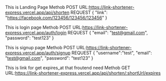 This is Landing Page
Methob POST
URL:https://link-shortener-express.vercel.app/api/shorten
REQUEST
{
  "link": "https://facebook.com/123456/123456/123456"
}

This is login page
Methob POST
URL:https://link-shortener-express.vercel.app/auth/login
REQUEST
{
  "email": "test@gmail.com",
  "password": "test123"
}

This is signup page
Methob POST
URL:https://link-shortener-express.vercel.app/auth/signup
REQUEST
{
  "username":"test",
  "email": "test@gmail.com",
  "password": "test123"
}

This is link for get expires_at that froutend need
Methob GET
URL:https://link-shortener-express.vercel.app/api/shorten/:shortUrl/expires
